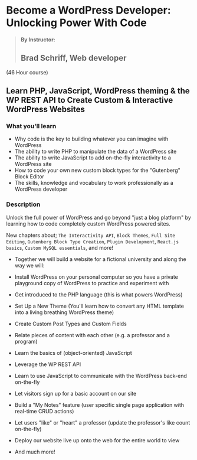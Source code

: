 # Become a WordPress Developer: Unlocking Power With Code
> #### By Instructor: 
> ## Brad Schriff, Web developer 
(46 Hour course)

## Learn PHP, JavaScript, WordPress theming & the WP REST API to Create Custom & Interactive WordPress Websites

### What you'll learn
- Why code is the key to building whatever you can imagine with WordPress
- The ability to write PHP to manipulate the data of a WordPress site
- The ability to write JavaScript to add on-the-fly interactivity to a WordPress site
- How to code your own new custom block types for the "Gutenberg" Block Editor
- The skills, knowledge and vocabulary to work professionally as a WordPress developer

### Description
Unlock the full power of WordPress and go beyond "just a blog platform" by learning how to code completely custom WordPress powered sites.

New chapters about; `The Interactivity API`, `Block Themes`, `Full Site Editing`, `Gutenberg Block Type Creation`, `Plugin Development`, `React.js basics`, `Custom MySQL essentials`, and more!

- Together we will build a website for a fictional university and along the way we will:

- Install WordPress on your personal computer so you have a private playground copy of WordPress to practice and experiment with

- Get introduced to the PHP language (this is what powers WordPress)

- Set Up a New Theme (You'll learn how to convert any HTML template into a living breathing WordPress theme)

- Create Custom Post Types and Custom Fields

- Relate pieces of content with each other (e.g. a professor and a program)

- Learn the basics of (object-oriented) JavaScript

- Leverage the WP REST API

- Learn to use JavaScript to communicate with the WordPress back-end on-the-fly

- Let visitors sign up for a basic account on our site

- Build a "My Notes" feature (user specific single page application with real-time CRUD actions)

- Let users "like" or "heart" a professor (update the professor's like count on-the-fly)

- Deploy our website live up onto the web for the entire world to view

- And much more!



